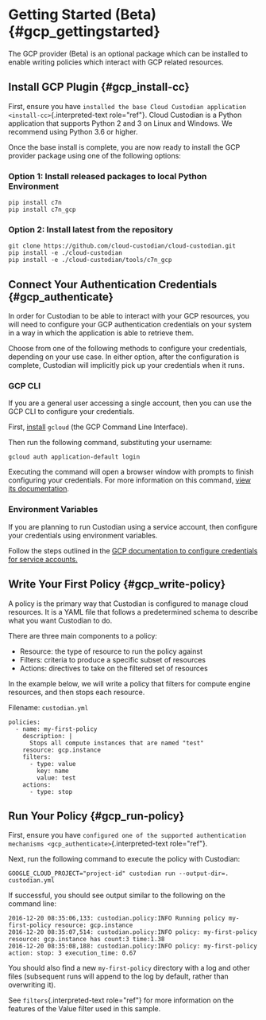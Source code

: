 Getting Started (Beta) {#gcp_gettingstarted}
======================

The GCP provider (Beta) is an optional package which can be installed to
enable writing policies which interact with GCP related resources.

Install GCP Plugin {#gcp_install-cc}
------------------

First, ensure you have
`installed the base Cloud Custodian application <install-cc>`{.interpreted-text
role="ref"}. Cloud Custodian is a Python application that supports
Python 2 and 3 on Linux and Windows. We recommend using Python 3.6 or
higher.

Once the base install is complete, you are now ready to install the GCP
provider package using one of the following options:

### Option 1: Install released packages to local Python Environment

``` {.bash}
pip install c7n
pip install c7n_gcp
```

### Option 2: Install latest from the repository

``` {.bash}
git clone https://github.com/cloud-custodian/cloud-custodian.git
pip install -e ./cloud-custodian
pip install -e ./cloud-custodian/tools/c7n_gcp
```

Connect Your Authentication Credentials {#gcp_authenticate}
---------------------------------------

In order for Custodian to be able to interact with your GCP resources,
you will need to configure your GCP authentication credentials on your
system in a way in which the application is able to retrieve them.

Choose from one of the following methods to configure your credentials,
depending on your use case. In either option, after the configuration is
complete, Custodian will implicitly pick up your credentials when it
runs.

### GCP CLI

If you are a general user accessing a single account, then you can use
the GCP CLI to configure your credentials.

First, [install](https://cloud.google.com/sdk/install) `gcloud` (the GCP
Command Line Interface).

Then run the following command, substituting your username:

``` {.bash}
gcloud auth application-default login
```

Executing the command will open a browser window with prompts to finish
configuring your credentials. For more information on this command,
[view its
documentation](https://cloud.google.com/sdk/gcloud/reference/auth/login).

### Environment Variables

If you are planning to run Custodian using a service account, then
configure your credentials using environment variables.

Follow the steps outlined in the [GCP documentation to configure
credentials for service
accounts.](https://cloud.google.com/docs/authentication/getting-started)

Write Your First Policy {#gcp_write-policy}
-----------------------

A policy is the primary way that Custodian is configured to manage cloud
resources. It is a YAML file that follows a predetermined schema to
describe what you want Custodian to do.

There are three main components to a policy:

-   Resource: the type of resource to run the policy against
-   Filters: criteria to produce a specific subset of resources
-   Actions: directives to take on the filtered set of resources

In the example below, we will write a policy that filters for compute
engine resources, and then stops each resource.

Filename: `custodian.yml`

``` {.yaml}
policies:
  - name: my-first-policy
    description: |
      Stops all compute instances that are named "test"
    resource: gcp.instance
    filters:
      - type: value
        key: name
        value: test
    actions:
      - type: stop
```

Run Your Policy {#gcp_run-policy}
---------------

First, ensure you have
`configured one of the supported authentication mechanisms <gcp_authenticate>`{.interpreted-text
role="ref"}.

Next, run the following command to execute the policy with Custodian:

``` {.bash}
GOOGLE_CLOUD_PROJECT="project-id" custodian run --output-dir=. custodian.yml
```

If successful, you should see output similar to the following on the
command line:

    2016-12-20 08:35:06,133: custodian.policy:INFO Running policy my-first-policy resource: gcp.instance
    2016-12-20 08:35:07,514: custodian.policy:INFO policy: my-first-policy resource: gcp.instance has count:3 time:1.38
    2016-12-20 08:35:08,188: custodian.policy:INFO policy: my-first-policy action: stop: 3 execution_time: 0.67

You should also find a new `my-first-policy` directory with a log and
other files (subsequent runs will append to the log by default, rather
than overwriting it).

See `filters`{.interpreted-text role="ref"} for more information on the
features of the Value filter used in this sample.
